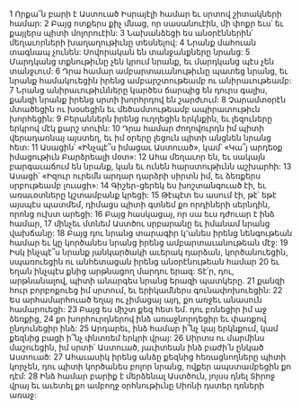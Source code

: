 1 Որքա՜ն բարի է Աստուած Իսրայէլի համար եւ սրտով շիտակների համար:
2 Բայց ոտքերս քիչ մնաց, որ սասանուէին,
մի փոքր եւս՝ եւ քայլերս պիտի մոլորուէին:
3 Նախանձեցի ես անօրէններին՝
մեղաւորների խաղաղութիւնը տեսնելով:
4 Նրանք մահուան տագնապ չունեն:
Սովորական են տանջանքները նրանց:
5 Մարդկանց տքնութիւնը չեն կրում նրանք,
եւ մարդկանց պէս չեն տանջւում:
6 Դրա համար ամբարտաւանութիւնը պատեց նրանց,
եւ նրանք համակուեցին իրենց ամբարշտութեամբ ու անիրաւութեամբ:
7 Նրանց անիրաւութիւնները կարծես ճարպից են դուրս գալիս,
քանզի նրանք իրենց սրտի խորհրդով են շարժւում:
8 Չարամտօրէն մտածեցին ու խօսեցին եւ մեծամտութեամբ ապիրատութիւն խորհեցին:
9 Բերաններն իրենց ուղղեցին երկնքին,
եւ լեզուները երկրով մէկ քարշ տուին:
10 Դրա համար ժողովուրդն իմ պիտի վերադառնայ այստեղ,
եւ իմ օրերը լեցուն պիտի անցնեն նրանց հետ:
11 Ասացին՝ «Ինչպէ՞ս իմացաւ Աստուած»,
կամ՝ «Կա՞յ արդեօք իմացութիւն Բարձրեալի մօտ»:
12 Ահա մեղաւոր են, եւ սակայն բարգաւաճում են նրանք,
կան եւ ունեն հարստութիւնն աշխարհի:
13 Ասացի՝ «Իզուր ուրեմն արդար դարձրի սիրտն իմ,
եւ ձեռքերս սրբութեամբ լուացի»:
14 Գիշեր-ցերեկ ես խոշտանգուած էի,
եւ առաւօտները կշտամբանք կրեցի:
15 Թէպէտ ես ասում էի, թէ՝ եթէ այսպէս պատմեմ, դիմացս պիտի գտնեմ քո որդիների սերնդին, որոնց ուխտ արեցի:
16 Բայց հասկացայ, որ սա եւս դժուար է ինձ համար,
17 մինչեւ մտնեմ Աստծու սրբարանը եւ իմանամ նրանց վախճանը:
18 Բայց դու նրանց տարագիր կ՚անես իրենց նենգութեան համար եւ կը կործանես նրանց իրենց ամբարտաւանութեան մէջ:
19 Իսկ ինչպէ՞ս նրանք յանկարծակի աւերակ դարձան,
կործանուեցին, սպառուեցին ու անհետացան իրենց անօրէնութեան համար
20 եւ եղան ինչպէս քնից արթնացող մարդու երազ:
Տէ՛ր, դու, արթնանալով, պիտի անարգես նրանց երազի պատկերը.
21 քանզի հուր բորբոքուեց իմ սրտում,
եւ երիկամներս գունափոխուեցին:
22 Ես արհամարհուած եղայ ու չիմացայ այդ,
քո առջեւ անասուն համարուեցի:
23 Բայց ես միշտ քեզ հետ եմ.
դու բռնեցիր իմ աջ ձեռքից,
24 քո խորհուրդներով ինձ առաջնորդեցիր
եւ փառքով ընդունեցիր ինձ:
25 Արդարեւ, ինձ համար ի՞նչ կայ երկնքում,
կամ քեզնից բացի ի՞նչ փնտռեմ երկրի վրայ:
26 Սիրտս ու մարմինս մաշուեցին,
իմ սրտի՛ Աստուած, յաւիտեան ինձ բաժի՛ն ընկած Աստուած:
27 Ահաւասիկ իրենց անձը քեզնից հեռացնողները պիտի կորչեն,
դու պիտի կործանես բոլոր նրանց, ովքեր ապստամբեցին քո դէմ:
28 Ինձ համար բարիք է մերձենալ Աստծուն,
յոյսս դնել Տիրոջ վրայ եւ աւետել քո ամբողջ օրհնութիւնը Սիոնի դստեր դռների առաջ:
